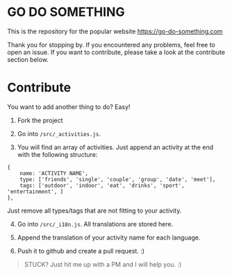 # GO DO SOMETHING

This is the repository for the popular website https://go-do-something.com

Thank you for stopping by. If you encountered any problems, feel free to open an issue. If you want to contribute, please take a look at the contribute section below.

# Contribute

You want to add another thing to do? Easy!

1. Fork the project

2. Go into `/src/_activities.js`.

3. You will find an array of activities. Just append an activity at the end with the following structure:
```
{
    name: 'ACTIVITY NAME',
    type: ['friends', 'single', 'couple', 'group', 'date', 'meet'],
    tags: ['outdoor', 'indoor', 'eat', 'drinks', 'sport', 'entertainment', ]
},
```
Just remove all types/tags that are not fitting to your activity.

4. Go into `/src/_i18n.js`. All translations are stored here.

5. Append the translation of your activity name for each language.

6. Push it to github and create a pull request. :)

> STUCK? Just hit me up with a PM and I will help you. :)